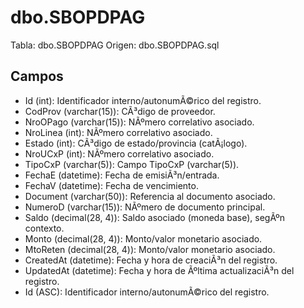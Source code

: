 ﻿# dbo.SBOPDPAG

Tabla: dbo.SBOPDPAG
Origen: dbo.SBOPDPAG.sql

## Campos

- Id (int): Identificador interno/autonumÃ©rico del registro.
- CodProv (varchar(15)): CÃ³digo de proveedor.
- NroOPago (varchar(15)): NÃºmero correlativo asociado.
- NroLinea (int): NÃºmero correlativo asociado.
- Estado (int): CÃ³digo de estado/provincia (catÃ¡logo).
- NroUCxP (int): NÃºmero correlativo asociado.
- TipoCxP (varchar(5)): Campo TipoCxP (varchar(5)).
- FechaE (datetime): Fecha de emisiÃ³n/entrada.
- FechaV (datetime): Fecha de vencimiento.
- Document (varchar(50)): Referencia al documento asociado.
- NumeroD (varchar(15)): NÃºmero de documento principal.
- Saldo (decimal(28, 4)): Saldo asociado (moneda base), segÃºn contexto.
- Monto (decimal(28, 4)): Monto/valor monetario asociado.
- MtoReten (decimal(28, 4)): Monto/valor monetario asociado.
- CreatedAt (datetime): Fecha y hora de creaciÃ³n del registro.
- UpdatedAt (datetime): Fecha y hora de Ãºltima actualizaciÃ³n del registro.
- Id (ASC): Identificador interno/autonumÃ©rico del registro.


